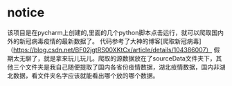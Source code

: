 # notice

该项目是在pycharm上创建的,里面的几个python脚本点击运行，就可以爬取国内外的新冠病毒疫情的最新数据了。
代码参考了大神的博客[爬取新冠病毒]（https://blog.csdn.net/BF02jgtRS00XKtCx/article/details/104386007）
假期太无聊了，就是拿来玩儿玩儿。爬取的源数据放在了sourceData文件夹下，其他三个文件夹是我自己随便提取了国内各省份疫情数据，湖北疫情数据，国内非湖北数据，看文件夹名字应该就能看出哪个放的哪个数据。
